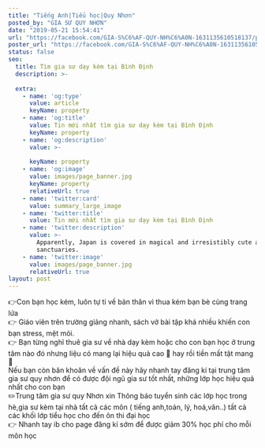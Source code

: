 ```yaml
---
title: "Tiếng Anh|Tiểu học|Quy Nhơn"
posted_by: "GIA SƯ QUY NHƠN"
date: "2019-05-21 15:54:41"
url: "https://facebook.com/GIA-S%C6%AF-QUY-NH%C6%A0N-1631135610518137/posts/2107887032842990"
poster_url: "https://facebook.com/GIA-S%C6%AF-QUY-NH%C6%A0N-1631135610518137"
status: false
seo:
  title: Tìm gia sư dạy kèm tại Bình Định
  description: >-
    
  extra:
    - name: 'og:type'
      value: article
      keyName: property
    - name: 'og:title'
      value: Tin mới nhất tìm gia sư dạy kèm tại Bình Định
      keyName: property
    - name: 'og:description'
      value: >-
        
      keyName: property
    - name: 'og:image'
      value: images/page_banner.jpg
      keyName: property
      relativeUrl: true
    - name: 'twitter:card'
      value: summary_large_image
    - name: 'twitter:title'
      value: Tin mới nhất tìm gia sư dạy kèm tại Bình Định
    - name: 'twitter:description'
      value: >-
        Apparently, Japan is covered in magical and irresistibly cute animal
        sanctuaries.
    - name: 'twitter:image'
      value: images/page_banner.jpg
      relativeUrl: true
layout: post
---
```

👉Con bạn học kém, luôn tự ti về bản thân vì thua kém bạn bè cùng trang lứa<br>👉 Giáo viên trên trường giảng nhanh, sách vở bài tập khá nhiều khiến con bạn stress, mệt mỏi.<br>👉 Bạn từng nghĩ thuê gia sư về nhà dạy kèm hoặc cho con bạn học ở trung tâm nào đó nhưng liệu có mang lại hiệu quả cao 🤔 hay rồi tiền mất tật mang 🤧<br>Nếu bạn còn băn khoăn về vấn đề này hãy nhanh tay đăng kí tại trung tâm gia sư quy nhơn để có được đội ngũ gia sư tốt nhất, những lớp học hiệu quả nhất cho con bạn<br>✏️Trung tâm gia sư quy Nhơn xin Thông báo tuyển sinh các lớp học trong hè,gia sư kèm tại nhà tất cả các môn ( tiếng anh,toán, lý, hoá,văn..) tất cả các khối lớp tiểu học cho đến ôn thi đại học<br>👉 Nhanh tay ib cho page đăng kí sớm để được giảm 30% học phí cho mỗi môn học
